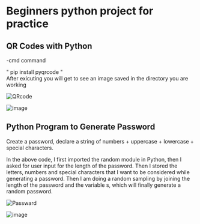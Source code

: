 # Beginners python project for practice

 

## QR Codes with Python

-cmd command

" pip install pyqrcode "  
After exicuting you will get to see an image saved in the directory you are working  

![QRcode](https://user-images.githubusercontent.com/88243315/132949171-c256f6bb-ec8e-4101-bd9a-3461925d9641.png)

![image](https://user-images.githubusercontent.com/88243315/132949197-aeee9979-4e64-4c86-b178-0bf49783541d.png)



  
## Python Program to Generate Password 

Create a password, declare a string of numbers + uppercase + lowercase + special characters.

In the above code, I first imported the random module in Python, then I asked for user input for the length of the password. Then I stored the letters, numbers and special characters that I want to be considered while generating a password. Then I am doing a random sampling by joining the length of the password and the variable s, which will finally generate a random password.

![Passward](https://user-images.githubusercontent.com/88243315/132949094-19603fbb-52a7-470e-8d0e-e0e3742eef09.png)

![image](https://user-images.githubusercontent.com/88243315/132949112-cbe016ee-8701-451d-9b7c-e92e11115a35.png)

